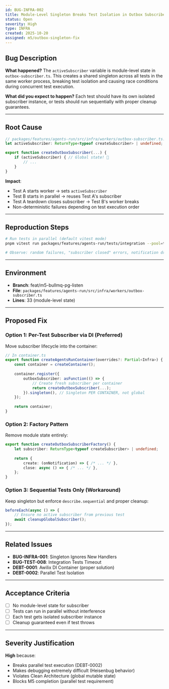 ```yaml
---
id: BUG-INFRA-002
title: Module-Level Singleton Breaks Test Isolation in Outbox Subscriber
status: Open
severity: High
type: INFRA
created: 2025-10-20
assigned: m5/outbox-singleton-fix
---
```


## Bug Description

**What happened?**
The `activeSubscriber` variable is module-level state in `outbox-subscriber.ts`. This creates a shared singleton across all tests in the same worker process, breaking test isolation and causing race conditions during concurrent test execution.

**What did you expect to happen?**
Each test should have its own isolated subscriber instance, or tests should run sequentially with proper cleanup guarantees.

---

## Root Cause

```typescript
// packages/features/agents-run/src/infra/workers/outbox-subscriber.ts:33
let activeSubscriber: ReturnType<typeof createSubscriber> | undefined;

export function createOutboxSubscriber(...) {
	if (activeSubscriber) { // Global state! 🚨
		// ...
	}
}
```

**Impact**:
- Test A starts worker → sets `activeSubscriber`
- Test B starts in parallel → reuses Test A's subscriber
- Test A teardown closes subscriber → Test B's worker breaks
- Non-deterministic failures depending on test execution order

---

## Reproduction Steps

```bash
# Run tests in parallel (default vitest mode)
pnpm vitest run packages/features/agents-run/tests/integration --pool=threads

# Observe: random failures, "subscriber closed" errors, notification drops
```

---

## Environment

- **Branch**: feat/m5-bullmq-pg-listen
- **File**: `packages/features/agents-run/src/infra/workers/outbox-subscriber.ts`
- **Lines**: 33 (module-level state)

---

## Proposed Fix

### Option 1: Per-Test Subscriber via DI (Preferred)
Move subscriber lifecycle into the container:

```typescript
// In container.ts
export function createAgentsRunContainer(overrides?: Partial<Infra>) {
	const container = createContainer();
	
	container.register({
		outboxSubscriber: asFunction(() => {
			// Create fresh subscriber per container
			return createOutboxSubscriber(...);
		}).singleton(), // Singleton PER CONTAINER, not global
	});
	
	return container;
}
```

### Option 2: Factory Pattern
Remove module state entirely:

```typescript
export function createOutboxSubscriberFactory() {
	let subscriber: ReturnType<typeof createSubscriber> | undefined;
	
	return {
		create: (onNotification) => { /* ... */ },
		close: async () => { /* ... */ },
	};
}
```

### Option 3: Sequential Tests Only (Workaround)
Keep singleton but enforce `describe.sequential` and proper cleanup:

```typescript
beforeEach(async () => {
	// Ensure no active subscriber from previous test
	await cleanupGlobalSubscriber();
});
```

---

## Related Issues

- **BUG-INFRA-001**: Singleton Ignores New Handlers
- **BUG-TEST-008**: Integration Tests Timeout
- **DEBT-0001**: Awilix DI Container (proper solution)
- **DEBT-0002**: Parallel Test Isolation

---

## Acceptance Criteria

- [ ] No module-level state for subscriber
- [ ] Tests can run in parallel without interference
- [ ] Each test gets isolated subscriber instance
- [ ] Cleanup guaranteed even if test throws

---

## Severity Justification

**High** because:
- Breaks parallel test execution (DEBT-0002)
- Makes debugging extremely difficult (Heisenbug behavior)
- Violates Clean Architecture (global mutable state)
- Blocks M5 completion (parallel test requirement)

